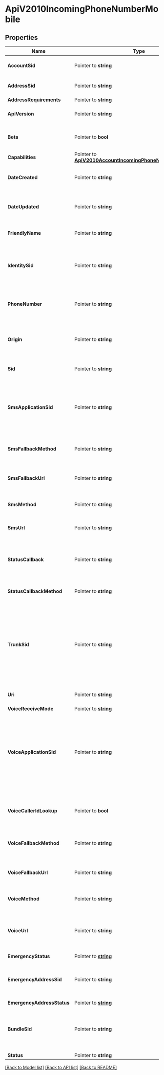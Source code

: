 # ApiV2010IncomingPhoneNumberMobile

## Properties

Name | Type | Description | Notes
------------ | ------------- | ------------- | -------------
**AccountSid** | Pointer to **string** | The SID of the [Account](https://www.twilio.com/docs/iam/api/account) that created the resource. |
**AddressSid** | Pointer to **string** | The SID of the Address resource associated with the phone number. |
**AddressRequirements** | Pointer to [**string**](IncomingPhoneNumberMobileEnumAddressRequirement.md) |  |
**ApiVersion** | Pointer to **string** | The API version used to start a new TwiML session. |
**Beta** | Pointer to **bool** | Whether the phone number is new to the Twilio platform. Can be: `true` or `false`. |
**Capabilities** | Pointer to [**ApiV2010AccountIncomingPhoneNumberCapabilities**](ApiV2010AccountIncomingPhoneNumberCapabilities.md) |  |
**DateCreated** | Pointer to **string** | The date and time in GMT that the resource was created specified in [RFC 2822](https://www.ietf.org/rfc/rfc2822.txt) format. |
**DateUpdated** | Pointer to **string** | The date and time in GMT that the resource was last updated specified in [RFC 2822](https://www.ietf.org/rfc/rfc2822.txt) format. |
**FriendlyName** | Pointer to **string** | The string that you assigned to describe the resource. |
**IdentitySid** | Pointer to **string** | The SID of the Identity resource that we associate with the phone number. Some regions require an Identity to meet local regulations. |
**PhoneNumber** | Pointer to **string** | The phone number in [E.164](https://www.twilio.com/docs/glossary/what-e164) format, which consists of a + followed by the country code and subscriber number. |
**Origin** | Pointer to **string** | The phone number's origin. `twilio` identifies Twilio-owned phone numbers and `hosted` identifies hosted phone numbers. |
**Sid** | Pointer to **string** | The unique string that that we created to identify the resource. |
**SmsApplicationSid** | Pointer to **string** | The SID of the application that handles SMS messages sent to the phone number. If an `sms_application_sid` is present, we ignore all `sms_*_url` values and use those of the application. |
**SmsFallbackMethod** | Pointer to **string** | The HTTP method we use to call `sms_fallback_url`. Can be: `GET` or `POST`. |
**SmsFallbackUrl** | Pointer to **string** | The URL that we call when an error occurs while retrieving or executing the TwiML from `sms_url`. |
**SmsMethod** | Pointer to **string** | The HTTP method we use to call `sms_url`. Can be: `GET` or `POST`. |
**SmsUrl** | Pointer to **string** | The URL we call when the phone number receives an incoming SMS message. |
**StatusCallback** | Pointer to **string** | The URL we call using the `status_callback_method` to send status information to your application. |
**StatusCallbackMethod** | Pointer to **string** | The HTTP method we use to call `status_callback`. Can be: `GET` or `POST`. |
**TrunkSid** | Pointer to **string** | The SID of the Trunk that handles calls to the phone number. If a `trunk_sid` is present, we ignore all of the voice urls and voice applications and use those set on the Trunk. Setting a `trunk_sid` will automatically delete your `voice_application_sid` and vice versa. |
**Uri** | Pointer to **string** | The URI of the resource, relative to `https://api.twilio.com`. |
**VoiceReceiveMode** | Pointer to [**string**](IncomingPhoneNumberMobileEnumVoiceReceiveMode.md) |  |
**VoiceApplicationSid** | Pointer to **string** | The SID of the application that handles calls to the phone number. If a `voice_application_sid` is present, we ignore all of the voice urls and use those set on the application. Setting a `voice_application_sid` will automatically delete your `trunk_sid` and vice versa. |
**VoiceCallerIdLookup** | Pointer to **bool** | Whether we look up the caller's caller-ID name from the CNAM database ($0.01 per look up). Can be: `true` or `false`. |
**VoiceFallbackMethod** | Pointer to **string** | The HTTP method we use to call `voice_fallback_url`. Can be: `GET` or `POST`. |
**VoiceFallbackUrl** | Pointer to **string** | The URL that we call when an error occurs retrieving or executing the TwiML requested by `url`. |
**VoiceMethod** | Pointer to **string** | The HTTP method we use to call `voice_url`. Can be: `GET` or `POST`. |
**VoiceUrl** | Pointer to **string** | The URL we call when the phone number receives a call. The `voice_url` will not be used if a `voice_application_sid` or a `trunk_sid` is set. |
**EmergencyStatus** | Pointer to [**string**](IncomingPhoneNumberMobileEnumEmergencyStatus.md) |  |
**EmergencyAddressSid** | Pointer to **string** | The SID of the emergency address configuration that we use for emergency calling from this phone number. |
**EmergencyAddressStatus** | Pointer to [**string**](IncomingPhoneNumberMobileEnumEmergencyAddressStatus.md) |  |
**BundleSid** | Pointer to **string** | The SID of the Bundle resource that you associate with the phone number. Some regions require a Bundle to meet local Regulations. |
**Status** | Pointer to **string** |  |

[[Back to Model list]](../README.md#documentation-for-models) [[Back to API list]](../README.md#documentation-for-api-endpoints) [[Back to README]](../README.md)


